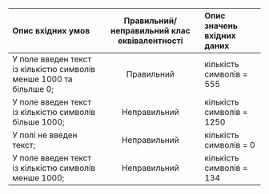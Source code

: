 |Опис вхідних умов|Правильний/неправильний клас еквівалентності|Опис значень вхідних даних|
|:-----|:-----:|:-----|
|У поле введен текст із кількістю символів менше 1000 та більлше 0;|Правильний|кількість символів = 555|
|У поле введен текст із кількістю символів більше 1000;|Неправильний|кількість символів = 1250|
|У полі не введен текст;|Неправильний|кількість символів = 0|
|У поле введен текст із кількістю символів менше 1000;|Неправильний|кількість символів = 134|
